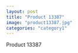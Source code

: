 ```yaml
---
layout: post
title: "Product 13387"
image: "product13387.jpg"
categories: "category1"
---
```

Product 13387
